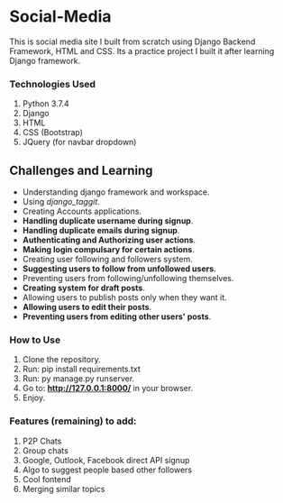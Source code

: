 # Social-Media
This is social media site I built from scratch using Django Backend Framework, HTML and CSS. Its a practice project I built it after learning Django framework.


### Technologies Used
1. Python 3.7.4
2. Django
3. HTML
4. CSS (Bootstrap)
5. JQuery (for navbar dropdown)


## Challenges and Learning
* Understanding django framework and workspace.
* Using *django_taggit*.
* Creating Accounts applications.
* **Handling duplicate username during signup**.  
* **Handling duplicate emails during signup**. 
* **Authenticating and Authorizing user actions**.
* **Making login compulsary for certain actions**.
* Creating user following and followers system.  
* **Suggesting users to follow from unfollowed users**.
* Preventing users from following/unfollowing themselves.
* **Creating system for draft posts**.
* Allowing users to publish posts only when they want it.
* **Allowing users to edit their posts**.
* **Preventing users from editing other users' posts**.


### How to Use
1. Clone the repository.
2. Run: pip install requirements.txt
3. Run: py manage.py runserver.
4. Go to: **http://127.0.0.1:8000/** in your browser.
5. Enjoy.


### Features (remaining) to add:
1. P2P Chats
2. Group chats
3. Google, Outlook, Facebook direct API signup
4. Algo to suggest people based other followers
5. Cool fontend
6. Merging similar topics
